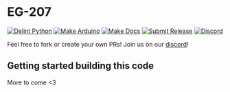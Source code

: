 EG-207
======

[![Delint Python](https://github.com/KenwoodFox/EG-207-CCEMS/actions/workflows/delint-python.yml/badge.svg)](https://github.com/KenwoodFox/EG-207-CCEMS/actions/workflows/delint-python.yml)
[![Make Arduino](https://github.com/KenwoodFox/EG-207-CCEMS/actions/workflows/make-arduino.yml/badge.svg)](https://github.com/KenwoodFox/EG-207-CCEMS/actions/workflows/make-arduino.yml)
[![Make Docs](https://github.com/KenwoodFox/EG-207-CCEMS/actions/workflows/make-docs.yml/badge.svg)](https://github.com/KenwoodFox/EG-207-CCEMS/actions/workflows/make-docs.yml)
[![Submit Release](https://github.com/KenwoodFox/EG-207-CCEMS/actions/workflows/publish-release.yml/badge.svg)](https://github.com/KenwoodFox/EG-207-CCEMS/actions/workflows/publish-release.yml)
[![Discord](https://badgen.net/badge/icon/discord?icon=discord&label)](https://discord.gg/vbgyRJBJCs)



Feel free to fork or create your own PRs! Join us on our [discord](https://discord.gg/vbgyRJBJCs)!


## Getting started building this code

More to come <3
